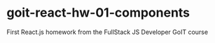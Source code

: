 # goit-react-hw-01-components
 First React.js homework from the FullStack JS Developer GoIT course 
